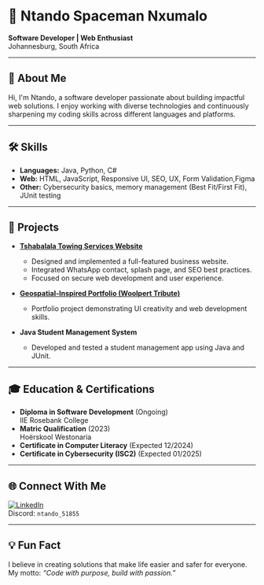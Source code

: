 # 👾 Ntando Spaceman Nxumalo

**Software Developer | Web Enthusiast**  
Johannesburg, South Africa

---

## 👋 About Me

Hi, I'm Ntando, a software developer passionate about building impactful web solutions. I enjoy working with diverse technologies and continuously sharpening my coding skills across different languages and platforms.

---

## 🛠️ Skills

- **Languages:** Java, Python, C#
- **Web:** HTML, JavaScript, Responsive UI, SEO, UX, Form Validation,Figma
- **Other:** Cybersecurity basics, memory management (Best Fit/First Fit), JUnit testing

---

## 🚀 Projects

- **[Tshabalala Towing Services Website](https://tshabalala-towing-services.netlify.app/)**
  - Designed and implemented a full-featured business website.
  - Integrated WhatsApp contact, splash page, and SEO best practices.
  - Focused on secure web development and user experience.

- **[Geospatial-Inspired Portfolio (Woolpert Tribute)](https://woolpert39.netlify.app)**
  - Portfolio project demonstrating UI creativity and web development skills.

- **Java Student Management System**
  - Developed and tested a student management app using Java and JUnit.

---

## 🎓 Education & Certifications

- **Diploma in Software Development** (Ongoing)  
  IIE Rosebank College
- **Matric Qualification** (2023)  
  Hoërskool Westonaria
- **Certificate in Computer Literacy** (Expected 12/2024)
- **Certificate in Cybersecurity (ISC2)** (Expected 01/2025)

---

## 🌐 Connect With Me

[![LinkedIn](https://img.shields.io/badge/LinkedIn-ntando--nxumalo-0077B5?style=flat-square&logo=linkedin)](https://www.linkedin.com/in/ntando-nxumalo-56a040371)  
Discord: `ntando_51855`

---

## 💡 Fun Fact

I believe in creating solutions that make life easier and safer for everyone. My motto: _“Code with purpose, build with passion.”_
